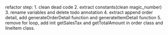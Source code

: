 refactor step:
    1. clean dead code
    2. extract constants(clean magic_number)
    3. rename variables and delete todo annotation
    4. extract append order detail, add generateOrderDetail function and generateItemDetail function
    5. remove for loop, add init getSalesTax and getTotalAmount in order class and lineItem class.